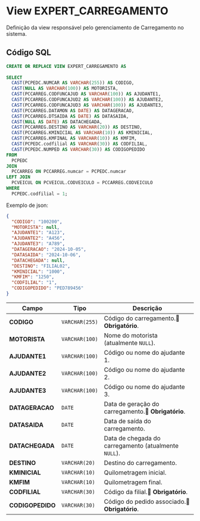 # View EXPERT_CARREGAMENTO

Definição da view responsável pelo gerenciamento de Carregamento no sistema.  

## Código SQL

```sql
CREATE OR REPLACE VIEW EXPERT_CARREGAMENTO AS
 
SELECT
  CAST(PCPEDC.NUMCAR AS VARCHAR(255)) AS CODIGO,
  CAST(NULL AS VARCHAR(100)) AS MOTORISTA,
  CAST(PCCARREG.CODFUNCAJUD AS VARCHAR(100)) AS AJUDANTE1,
  CAST(PCCARREG.CODFUNCAJUD2 AS VARCHAR(100)) AS AJUDANTE2,
  CAST(PCCARREG.CODFUNCAJUD3 AS VARCHAR(100)) AS AJUDANTE3,
  CAST(PCCARREG.DATAMON AS DATE) AS DATAGERACAO,
  CAST(PCCARREG.DTSAIDA AS DATE) AS DATASAIDA,
  CAST(NULL AS DATE) AS DATACHEGADA,
  CAST(PCCARREG.DESTINO AS VARCHAR(20)) AS DESTINO,
  CAST(PCCARREG.KMINICIAL AS VARCHAR(10)) AS KMINICIAL,
  CAST(PCCARREG.KMFINAL AS VARCHAR(10)) AS KMFIM,
  CAST(PCPEDC.codfilial AS VARCHAR(30)) AS CODFILIAL,
  CAST(PCPEDC.NUMPED AS VARCHAR(30)) AS CODIGOPEDIDO
FROM
  PCPEDC
JOIN
  PCCARREG ON PCCARREG.numcar = PCPEDC.numcar
LEFT JOIN
  PCVEICUL ON PCVEICUL.CODVEICULO = PCCARREG.CODVEICULO
WHERE
  PCPEDC.codfilial = 1;

```

Exemplo de json:

```json
{
  "CODIGO": "100200",
  "MOTORISTA": null,
  "AJUDANTE1": "A123",
  "AJUDANTE2": "A456",
  "AJUDANTE3": "A789",
  "DATAGERACAO": "2024-10-05",
  "DATASAIDA": "2024-10-06",
  "DATACHEGADA": null,
  "DESTINO": "FILIAL02",
  "KMINICIAL": "1000",
  "KMFIM": "1250",
  "CODFILIAL": "1",
  "CODIGOPEDIDO": "PED789456"
}

```
| Campo            | Tipo           | Descrição                                                |
| ---------------- | -------------- | -------------------------------------------------------- |
| **CODIGO**       | `VARCHAR(255)` | Código do carregamento.🔴 **Obrigatório**.          |
| **MOTORISTA**    | `VARCHAR(100)` | Nome do motorista (atualmente `NULL`).                   |
| **AJUDANTE1**    | `VARCHAR(100)` | Código ou nome do ajudante 1.                            |
| **AJUDANTE2**    | `VARCHAR(100)` | Código ou nome do ajudante 2.                            |
| **AJUDANTE3**    | `VARCHAR(100)` | Código ou nome do ajudante 3.                            |
| **DATAGERACAO**  | `DATE`         | Data de geração do carregamento.🔴 **Obrigatório**. |
| **DATASAIDA**    | `DATE`         | Data de saída do carregamento.                           |
| **DATACHEGADA**  | `DATE`         | Data de chegada do carregamento (atualmente `NULL`).     |
| **DESTINO**      | `VARCHAR(20)`  | Destino do carregamento.                                 |
| **KMINICIAL**    | `VARCHAR(10)`  | Quilometragem inicial.                                   |
| **KMFIM**        | `VARCHAR(10)`  | Quilometragem final.                                     |
| **CODFILIAL**    | `VARCHAR(30)`  | Código da filial.🔴 **Obrigatório**.                |
| **CODIGOPEDIDO** | `VARCHAR(30)`  | Código do pedido associado.🔴 **Obrigatório**.      |


